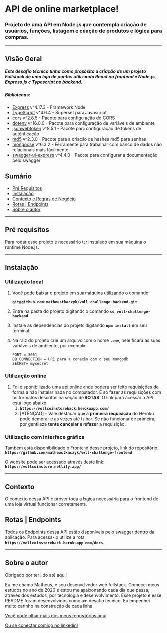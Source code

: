 # API de online marketplace!

### Projeto de uma API em Node.js que contempla criação de usuários, funções, listagem e criação de produtos e lógica para compras.

---

## Visão Geral

##### Este desafio técnico tinha como propósito a criação de um projeto Fullstack de uma loja de pontos utilizando React no frontend e Node.js, Express.js e Typescript no backend.

##### Bibliotecas:

- [Express](https://expressjs.com/) v^4.17.3 - Framework Node
- [TypeScript](https://www.npmjs.com/package/typescript) v^4.6.4 - Superset para Javascript
- [cors](https://www.npmjs.com/package/cors) v^2.8.5 - Pacote para configuração do CORS
- [dotenv](https://www.npmjs.com/package/dotenv) v^16.0.0  - Pacote para configuração de variáveis de ambiente
- [jsonwebtoken](https://www.npmjs.com/package/jsonwebtoken) v^8.5.1 - Pacote para configuração de tokens de autênticação
- [md5](https://www.npmjs.com/package/md5) v^2.3.0 - Pacote para a criação de hashes md5 para senhas
- [mongoose](https://www.npmjs.com/package/mongoose) v^6.3.2 - Ferramente para trabalhar com banco de dados não relacionais mais fácilmente
- [swagger-ui-express](https://www.npmjs.com/package/swagger-ui-express) v^4.4.0 - Pacote para configurar a documentação pelo swagger

## **Sumário**

- [Pré Requisitos](#pré-requisitos)
- [Instalação](#instalação)
- [Contexto e Regras de Negócio](#contexto-e-regras-de-negócio)
- [Rotas | Endpoints](#rotas-|-endpoints)
- [Sobre o autor](#sobre-o-autor)

---

## **Pré requisitos**

Para rodar esse projeto é necessário ter instalado em sua máquina o runtime Node.js.

---

## **Instalação**

### Utilização local

1. Você pode baixar o projeto em sua máquina utilizando o comando:

   **`git@github.com:matheustkaczyk/voll-challenge-backend.git`**

2. Entre na pasta do projeto digitando o comando **`cd voll-challenge-backend`**

3. Instale as dependências do projeto digitando **`npm install`** em seu terminal.

4. Na raiz do projeto crie um arquivo com o nome **`.env`**, nele ficará as suas variáveis de ambiente, por exemplo:
    ```
    PORT = 3001
    DB_CONNECTION = URI para a conexão com o seu mongodb
    SECRET= mysecret
    ```

### **Utilização online**

1. Foi disponibilizado uma api online onde poderá ser feito requisições de forma a não instalar nada no computador. É só fazer as requisições com os formatos descritos na seção de **ROTAS**. O link para acessar a API está logo abaixo.
   1. **`https://vollcoinstoreback.herokuapp.com/`**
   1. [ATENÇÃO] - Vale destacar que a **primeira requisição** do Heroku pode demorar e as vezes até falhar. Se não funcionar de primeira, por gentileza **tente cancelar e refazer** a requisição.



### **Utilização com interface gráfica**

Também está disponibilidado o Frontend desse projeto, link do repositório: **`https://github.com/matheustkaczyk/voll-challenge-frontend`**

O website pode ser acessado através deste link: **`https://vollcoinstore.netlify.app/`**

---

## Contexto

O contexto dessa API é prover toda a lógica necessária para o frontend de uma loja virtual funcionar corretamente.

## Rotas | Endpoints

Todos os Endpoints dessa API estão disponíveis pelo swagger dentro da aplicação.
Para acessa-lo utilize a rota **`https://vollcoinstoreback.herokuapp.com/docs`**.

---

## **Sobre o autor**

Obrigado por ter lido até aqui!

Eu me chamo Matheus, e sou desenvolvedor web fullstack. Comecei meus estudos no ano de 2020 e estou me apaixonando cada dia que passa, através dos estudos, por tecnologia e desenvolvimento. Esse projeto e esse README foram desenvolvidos como um desafio técnico. Eu empenhei muito carinho na construção de cada linha.

[Você pode olhar mais dos meus repositórios aqui](https://github.com/matheustkaczyk)

[Ou se conectar comigo no linkedin!](https://www.linkedin.com/in/matheustkaczykribeiro/)
